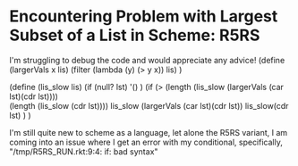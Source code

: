 
# Encountering Problem with Largest Subset of a List in Scheme: R5RS

I'm struggling to debug the code and would appreciate any advice!
(define (largerVals x lis)
    (filter (lambda (y) (> y x)) lis)
)

(define (lis_slow lis)
    (if (null? lst)
    '()
    )
    (if (> (length (lis_slow (largerVals (car lst)(cdr lst))))  
            (length (lis_slow (cdr lst))))
        lis_slow (largerVals (car lst)(cdr lst))
        lis_slow(cdr lst)
    )
)

I'm still quite new to scheme as a language, let alone the R5RS variant, I am coming into an issue where I get an error with my conditional, specifically, "/tmp/R5RS_RUN.rkt:9:4: if: bad syntax"

        